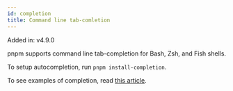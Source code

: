 ```yaml
---
id: completion
title: Command line tab-comletion
---
```


Added in: v4.9.0

pnpm supports command line tab-completion for Bash, Zsh, and Fish shells.

To setup autocompletion, run `pnpm install-completion`.

To see examples of completion, read [this article](https://medium.com/pnpm/pnpm-v4-9-comes-with-command-completion-a411715260b4).

